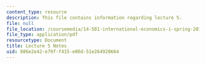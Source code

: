 ```yaml
---
content_type: resource
description: This file contains information regarding lecture 5.
file: null
file_location: /coursemedia/14-581-international-economics-i-spring-2013/886e2e42e79ff415e06d51e264920664_MIT14_581S13_classnotes5.pdf
file_type: application/pdf
resourcetype: Document
title: Lecture 5 Notes
uid: 886e2e42-e79f-f415-e06d-51e264920664
---
```

